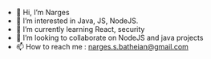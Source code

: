 - 👋 Hi, I’m Narges
- 👀 I’m interested in Java, JS, NodeJS.
- 🌱 I’m currently learning React, security
- 💞️ I’m looking to collaborate on NodeJS and java projects
- 📫 How to reach me : narges.s.batheian@gmail.com

<!---
bathaeian/bathaeian is a ✨ special ✨ repository because its `README.md` (this file) appears on your GitHub profile.
You can click the Preview link to take a look at your changes.
--->
